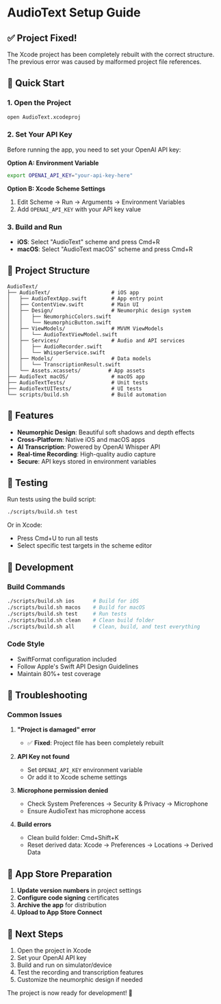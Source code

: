 # AudioText Setup Guide

## ✅ Project Fixed!

The Xcode project has been completely rebuilt with the correct structure. The previous error was caused by malformed project file references.

## 🚀 Quick Start

### 1. Open the Project
```bash
open AudioText.xcodeproj
```

### 2. Set Your API Key
Before running the app, you need to set your OpenAI API key:

**Option A: Environment Variable**
```bash
export OPENAI_API_KEY="your-api-key-here"
```

**Option B: Xcode Scheme Settings**
1. Edit Scheme → Run → Arguments → Environment Variables
2. Add `OPENAI_API_KEY` with your API key value

### 3. Build and Run
- **iOS**: Select "AudioText" scheme and press Cmd+R
- **macOS**: Select "AudioText macOS" scheme and press Cmd+R

## 📁 Project Structure

```
AudioText/
├── AudioText/                    # iOS app
│   ├── AudioTextApp.swift        # App entry point
│   ├── ContentView.swift         # Main UI
│   ├── Design/                   # Neumorphic design system
│   │   ├── NeumorphicColors.swift
│   │   └── NeumorphicButton.swift
│   ├── ViewModels/               # MVVM ViewModels
│   │   └── AudioTextViewModel.swift
│   ├── Services/                 # Audio and API services
│   │   ├── AudioRecorder.swift
│   │   └── WhisperService.swift
│   ├── Models/                   # Data models
│   │   └── TranscriptionResult.swift
│   └── Assets.xcassets/         # App assets
├── AudioText macOS/              # macOS app
├── AudioTextTests/               # Unit tests
├── AudioTextUITests/             # UI tests
└── scripts/build.sh              # Build automation
```

## 🎨 Features

- **Neumorphic Design**: Beautiful soft shadows and depth effects
- **Cross-Platform**: Native iOS and macOS apps
- **AI Transcription**: Powered by OpenAI Whisper API
- **Real-time Recording**: High-quality audio capture
- **Secure**: API keys stored in environment variables

## 🧪 Testing

Run tests using the build script:
```bash
./scripts/build.sh test
```

Or in Xcode:
- Press Cmd+U to run all tests
- Select specific test targets in the scheme editor

## 🔧 Development

### Build Commands
```bash
./scripts/build.sh ios      # Build for iOS
./scripts/build.sh macos    # Build for macOS
./scripts/build.sh test     # Run tests
./scripts/build.sh clean    # Clean build folder
./scripts/build.sh all      # Clean, build, and test everything
```

### Code Style
- SwiftFormat configuration included
- Follow Apple's Swift API Design Guidelines
- Maintain 80%+ test coverage

## 🚨 Troubleshooting

### Common Issues

1. **"Project is damaged" error**
   - ✅ **Fixed**: Project file has been completely rebuilt

2. **API Key not found**
   - Set `OPENAI_API_KEY` environment variable
   - Or add it to Xcode scheme settings

3. **Microphone permission denied**
   - Check System Preferences → Security & Privacy → Microphone
   - Ensure AudioText has microphone access

4. **Build errors**
   - Clean build folder: Cmd+Shift+K
   - Reset derived data: Xcode → Preferences → Locations → Derived Data

## 📱 App Store Preparation

1. **Update version numbers** in project settings
2. **Configure code signing** certificates
3. **Archive the app** for distribution
4. **Upload to App Store Connect**

## 🎯 Next Steps

1. Open the project in Xcode
2. Set your OpenAI API key
3. Build and run on simulator/device
4. Test the recording and transcription features
5. Customize the neumorphic design if needed

The project is now ready for development! 🎉

